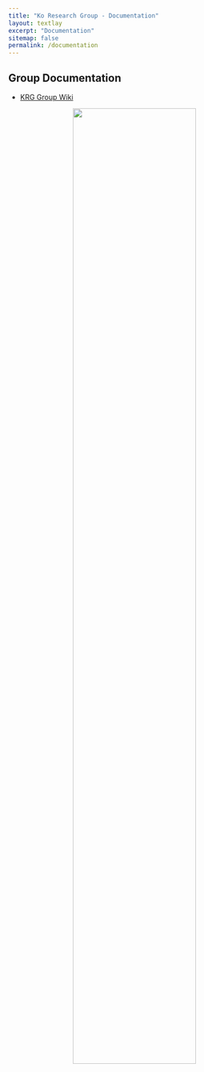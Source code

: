 ```yaml
---
title: "Ko Research Group - Documentation"
layout: textlay
excerpt: "Documentation"
sitemap: false
permalink: /documentation
---
```


## Group Documentation
  - [KRG Group Wiki](https://ko_research_group.gitlab.io/documentations/krg-doc/)

  <center>
  <a href="https://ko_research_group.gitlab.io/documentations/krg-doc/">
    <img src="{{ site.url }}{{ site.baseurl }}/images/docpic/krg-wiki.webp" width="70%">
  </a>
  </center>


<!--<div class="row">
  <div class="col-sm-8 clearfix">

# Group Documentation
  - [KRG Group Wiki](https://ko_research_group.gitlab.io/documentations/krg-doc/)
  <a href="https://ko_research_group.gitlab.io/documentations/krg-doc/">
    <img src="{{ site.url }}{{ site.baseurl }}/images/docpic/krg-wiki.png" width="100%">
  </a>
  </div>

  <div class="col-sm-4 clearfix">
    <center>
      <img src="{{ site.url }}{{ site.baseurl }}/images/docpic/group-resources-hotpot-8-WulIH2ZdJmhvVZl.png" width="100%">
    </center>
  </div>
</div>-->
